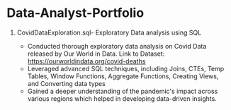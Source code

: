 # Data-Analyst-Portfolio

1. CovidDataExploration.sql- Exploratory Data analysis using SQL
  
   - Conducted thorough exploratory data analysis on Covid Data released by Our World in Data. Link to Dataset: https://ourworldindata.org/covid-deaths
   - Leveraged advanced SQL techniques, including Joins, CTEs, Temp Tables, Window Functions, Aggregate Functions, Creating Views, and Converting data types
   - Gained a deeper understanding of the pandemic's impact across various regions which helped in developing data-driven insights.
